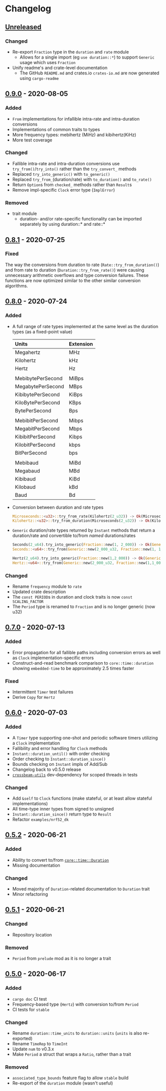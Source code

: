 # Changelog

## [Unreleased]

### Changed

- Re-export `Fraction` type in the `duration` and `rate` module
  - Allows for a single import (eg `use duration::*`) to support `Generic` usage which uses `Fraction`
- Unify readme's and crate-level documentation
  - The GitHub `README.md` and crates.io `crates-io.md` are now generated using `cargo-readme`

[unreleased]: https://github.com/FluenTech/embedded-time/compare/v0.9.0...HEAD

## [0.9.0] - 2020-08-05

### Added

- `From` implementations for infallible intra-rate and intra-duration conversions
- Implementations of common traits to types
- More frequency types: mebihertz (MiHz) and kibihertz(KiHz)
- More test coverage

### Changed

- Fallible intra-rate and intra-duration conversions use `try_from()`/`try_into()` rather than the `try_convert_` methods
- Replaced `try_into_generic()` with `to_generic()`
- Replaced `try_from_`(duration/rate) with `to_duration()` and `to_rate()`
- Return `Option`s from `checked_` methods rather than `Result`s
- Remove impl-specific `Clock` error type (`ImplError`)

### Removed

- trait module
  - duration- and/or rate-specific functionality can be imported separately by using duration::* and rate::*

[0.9.0]: https://github.com/FluenTech/embedded-time/compare/v0.8.1...v0.9.0

## [0.8.1] - 2020-07-25

### Fixed

The way the conversions from duration to rate (`Rate::try_from_duration()`) and from rate to duration (`Duration::try_from_rate()`) were causing unnecessary arithmetic overflows and type conversion failures. These functions are now optimized similar to the other similar conversion algorithms.

[0.8.1]: https://github.com/FluenTech/embedded-time/compare/v0.8.0...v0.8.1

## [0.8.0] - 2020-07-24

### Added

- A full range of rate types implemented at the same level as the duration types (as a fixed-point value)

    | Units             | Extension |
    | :---------------- | :-------- |
    | Megahertz         | MHz       |
    | Kilohertz         | kHz       |
    | Hertz             | Hz        |
    |                   |           |
    | MebibytePerSecond | MiBps     |
    | MegabytePerSecond | MBps      |
    | KibibytePerSecond | KiBps     |
    | KiloBytePerSecond | KBps      |
    | BytePerSecond     | Bps       |
    |                   |           |
    | MebibitPerSecond  | Mibps     |
    | MegabitPerSecond  | Mbps      |
    | KibibitPerSecond  | Kibps     |
    | KilobitPerSecond  | kbps      |
    | BitPerSecond      | bps       |
    |                   |           |
    | Mebibaud          | MiBd      |
    | Megabaud          | MBd       |
    | Kibibaud          | KiBd      |
    | Kilobaud          | kBd       |
    | Baud              | Bd        |

- Conversion between duration and rate types

    ```rust
    Microseconds::<u32>::try_from_rate(Kilohertz(2_u32)) -> Ok(Microseconds(500_u32))
    Kilohertz::<u32>::try_from_duration(Microseconds(2_u32)) -> Ok(Kilohertz(500_u32))
    ```

- `Generic` duration/rate types returned by `Instant` methods that return a duration/rate and convertible to/from _named_ durations/rates

    ```rust
    Seconds(2_u64).try_into_generic(Fraction::new(1, 2_000)) -> Ok(Generic::new(4_000_u32, Fraction::new(1, 2_000))))
    Seconds::<u64>::try_from(Generic::new(2_000_u32, Fraction::new(1, 1_000))) -> Ok(Seconds(2_u64))

    Hertz(2_u64).try_into_generic(Fraction::new(1,2_000)) -> Ok(Generic::new(4_000_u32, Fraction::new(1,2_000))))
    Hertz::<u64>::try_from(Generic::new(2_000_u32, Fraction::new(1,1_000))) -> Ok(Hertz(2_u64))
    ```

### Changed

- Rename `frequency` module to `rate`
- Updated crate description
- The `const PERIOD`s in duration and clock traits is now `const SCALING_FACTOR`
- The `Period` type is renamed to `Fraction` and is no longer generic (now u32)

[0.8.0]: https://github.com/FluenTech/embedded-time/compare/v0.7.0...v0.8.0

## [0.7.0] - 2020-07-13

### Added

- Error propagation for all fallible paths including conversion errors as well as `Clock` implementation-specific errors
- Construct-and-read benchmark comparison to `core::time::duration` showing `embedded-time` to be approximately 2.5 times faster

### Fixed

- Intermittent `Timer` test failures
- Derive `Copy` for `Hertz`

[0.7.0]: https://github.com/FluenTech/embedded-time/compare/v0.6.0...v0.7.0

## [0.6.0] - 2020-07-03

### Added

- A `Timer` type supporting one-shot and periodic software timers utilizing a `Clock` implementation
- Fallibility and error handling for `Clock` methods
- `Instant::duration_until()` with order checking
- Order checking to `Instant::duration_since()`
- Bounds checking on `Instant` impls of Add/Sub
- Changelog back to v0.5.0 release
- [`crossbeam-utils`](https://crates.io/crates/crossbeam-utils) dev-dependency for scoped threads in tests

### Changed

- Add `&self` to `Clock` functions (make stateful, or at least allow stateful implementations)
- All time-type inner types from signed to unsigned
- `Instant::duration_since()` return type to `Result`
- Refactor `examples/nrf52_dk`

[0.6.0]: https://github.com/FluenTech/embedded-time/compare/v0.5.2...v0.6.0

## [0.5.2] - 2020-06-21

### Added

- Ability to convert to/from [`core::time::Duration`](https://doc.rust-lang.org/stable/core/time/struct.Duration.html)
- Missing documentation

### Changed

- Moved majority of `Duration`-related documentation to `Duration` trait
- Minor refactoring

[0.5.2]: https://github.com/FluenTech/embedded-time/compare/v0.5.1...v0.5.2


## [0.5.1] - 2020-06-21

### Changed

- Repository location

### Removed

- `Period` from `prelude` mod as it is no longer a trait

[0.5.1]: https://github.com/FluenTech/embedded-time/compare/v0.5.0...v0.5.1


## [0.5.0] - 2020-06-17

### Added

- `cargo doc` CI test
- Frequency-based type (`Hertz`) with conversion to/from `Period`
- CI tests for `stable`

### Changed

- Rename `duration::time_units` to `duration::units` (`units` is also re-exported)
- Rename `TimeRep` to `TimeInt`
- Update `num` to v0.3.x
- Make `Period` a struct that wraps a `Ratio`, rather than a trait 

### Removed

- `associated_type_bounds` feature flag to allow `stable` build
- Re-export of the `duration` module (wasn't useful)

[0.5.0]: https://github.com/FluenTech/embedded-time/compare/v0.4.0...v0.5.0
